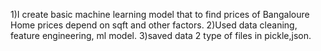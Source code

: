 1)I create basic machine learning model that to find prices of Bangaloure Home prices depend on sqft and other factors.
2)Used data cleaning, feature engineering, ml model.
3)saved data 2 type of files in pickle,json.
